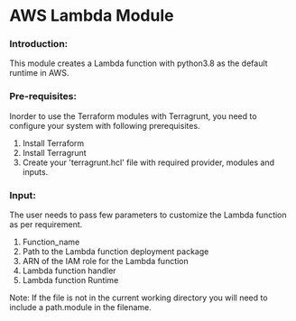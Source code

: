 # **AWS Lambda Module** 

### **Introduction:**

This module creates a Lambda function with python3.8 as the default runtime in AWS.

### **Pre-requisites:**

Inorder to use the Terraform modules with Terragrunt, you need to configure your system with following prerequisites.

1. Install Terraform
2. Install Terragrunt
3. Create your 'terragrunt.hcl' file with required provider, modules and inputs.

### **Input:**

The user needs to pass few parameters to customize the Lambda function as per requirement.
1. Function_name
2. Path to the Lambda function deployment package
3. ARN of the IAM role for the Lambda function
4. Lambda function handler
5. Lambda function Runtime


Note: If the file is not in the current working directory you will need to include a
path.module in the filename.